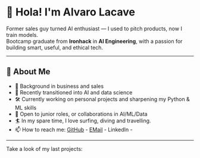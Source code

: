 # 👋 Hola! I'm Alvaro Lacave

Former sales guy turned AI enthusiast — I used to pitch products, now I train models.  
Bootcamp graduate from **Ironhack** in **AI Engineering**, with a passion for building smart, useful, and ethical tech.

---

## 🧠 About Me
- 🧳 Background in business and sales
- 🤖 Recently transitioned into AI and data science
- 🛠️ Currently working on personal projects and sharpening my Python & ML skills
- 🚀 Open to junior roles, or collaborations in AI/ML/Data
- 🏄 In my spare time, I love surfing, diving and travelling.
- 📫 How to reach me: [GitHub](https://github.com/Lacave91) - [EMail](alvarolacave@hotmail.com) - LinkedIn -
---
Take a look of my last projects:

<!--
**Lacave91/Lacave91** is a ✨ _special_ ✨ repository because its `README.md` (this file) appears on your GitHub profile.

Here are some ideas to get you started:

- 🔭 I’m currently working on ...
- 🌱 I’m currently learning ...
- 👯 I’m looking to collaborate on ...
- 🤔 I’m looking for help with ...
- 💬 Ask me about ...
- 📫 How to reach me: ...
- 😄 Pronouns: ...
- ⚡ Fun fact: ...
-->
